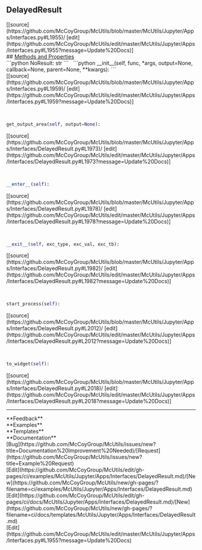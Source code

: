 ## <a id="McUtils.Jupyter.Apps.Interfaces.DelayedResult">DelayedResult</a> 

<div class="docs-source-link" markdown="1">
[[source](https://github.com/McCoyGroup/McUtils/blob/master/McUtils/Jupyter/Apps/Interfaces.py#L1955)/
[edit](https://github.com/McCoyGroup/McUtils/edit/master/McUtils/Jupyter/Apps/Interfaces.py#L1955?message=Update%20Docs)]
</div>









<div class="collapsible-section">
 <div class="collapsible-section collapsible-section-header" markdown="1">
## <a class="collapse-link" data-toggle="collapse" href="#methods" markdown="1"> Methods and Properties</a> <a class="float-right" data-toggle="collapse" href="#methods"><i class="fa fa-chevron-down"></i></a>
 </div>
 <div class="collapsible-section collapsible-section-body collapse show" id="methods" markdown="1">
 ```python
NoResult: str
```
<a id="McUtils.Jupyter.Apps.Interfaces.DelayedResult.__init__" class="docs-object-method">&nbsp;</a> 
```python
__init__(self, func, *args, output=None, callback=None, parent=None, **kwargs): 
```
<div class="docs-source-link" markdown="1">
[[source](https://github.com/McCoyGroup/McUtils/blob/master/McUtils/Jupyter/Apps/Interfaces.py#L1959)/
[edit](https://github.com/McCoyGroup/McUtils/edit/master/McUtils/Jupyter/Apps/Interfaces.py#L1959?message=Update%20Docs)]
</div>


<a id="McUtils.Jupyter.Apps.Interfaces.DelayedResult.get_output_area" class="docs-object-method">&nbsp;</a> 
```python
get_output_area(self, output=None): 
```
<div class="docs-source-link" markdown="1">
[[source](https://github.com/McCoyGroup/McUtils/blob/master/McUtils/Jupyter/Apps/Interfaces/DelayedResult.py#L1973)/
[edit](https://github.com/McCoyGroup/McUtils/edit/master/McUtils/Jupyter/Apps/Interfaces/DelayedResult.py#L1973?message=Update%20Docs)]
</div>


<a id="McUtils.Jupyter.Apps.Interfaces.DelayedResult.__enter__" class="docs-object-method">&nbsp;</a> 
```python
__enter__(self): 
```
<div class="docs-source-link" markdown="1">
[[source](https://github.com/McCoyGroup/McUtils/blob/master/McUtils/Jupyter/Apps/Interfaces/DelayedResult.py#L1978)/
[edit](https://github.com/McCoyGroup/McUtils/edit/master/McUtils/Jupyter/Apps/Interfaces/DelayedResult.py#L1978?message=Update%20Docs)]
</div>


<a id="McUtils.Jupyter.Apps.Interfaces.DelayedResult.__exit__" class="docs-object-method">&nbsp;</a> 
```python
__exit__(self, exc_type, exc_val, exc_tb): 
```
<div class="docs-source-link" markdown="1">
[[source](https://github.com/McCoyGroup/McUtils/blob/master/McUtils/Jupyter/Apps/Interfaces/DelayedResult.py#L1982)/
[edit](https://github.com/McCoyGroup/McUtils/edit/master/McUtils/Jupyter/Apps/Interfaces/DelayedResult.py#L1982?message=Update%20Docs)]
</div>


<a id="McUtils.Jupyter.Apps.Interfaces.DelayedResult.start_process" class="docs-object-method">&nbsp;</a> 
```python
start_process(self): 
```
<div class="docs-source-link" markdown="1">
[[source](https://github.com/McCoyGroup/McUtils/blob/master/McUtils/Jupyter/Apps/Interfaces/DelayedResult.py#L2012)/
[edit](https://github.com/McCoyGroup/McUtils/edit/master/McUtils/Jupyter/Apps/Interfaces/DelayedResult.py#L2012?message=Update%20Docs)]
</div>


<a id="McUtils.Jupyter.Apps.Interfaces.DelayedResult.to_widget" class="docs-object-method">&nbsp;</a> 
```python
to_widget(self): 
```
<div class="docs-source-link" markdown="1">
[[source](https://github.com/McCoyGroup/McUtils/blob/master/McUtils/Jupyter/Apps/Interfaces/DelayedResult.py#L2018)/
[edit](https://github.com/McCoyGroup/McUtils/edit/master/McUtils/Jupyter/Apps/Interfaces/DelayedResult.py#L2018?message=Update%20Docs)]
</div>
 </div>
</div>












---


<div markdown="1" class="text-secondary">
<div class="container">
  <div class="row">
   <div class="col" markdown="1">
**Feedback**   
</div>
   <div class="col" markdown="1">
**Examples**   
</div>
   <div class="col" markdown="1">
**Templates**   
</div>
   <div class="col" markdown="1">
**Documentation**   
</div>
   <div class="col" markdown="1">
   
</div>
   <div class="col" markdown="1">
   
</div>
   <div class="col" markdown="1">
   
</div>
</div>
  <div class="row">
   <div class="col" markdown="1">
[Bug](https://github.com/McCoyGroup/McUtils/issues/new?title=Documentation%20Improvement%20Needed)/[Request](https://github.com/McCoyGroup/McUtils/issues/new?title=Example%20Request)   
</div>
   <div class="col" markdown="1">
[Edit](https://github.com/McCoyGroup/McUtils/edit/gh-pages/ci/examples/McUtils/Jupyter/Apps/Interfaces/DelayedResult.md)/[New](https://github.com/McCoyGroup/McUtils/new/gh-pages/?filename=ci/examples/McUtils/Jupyter/Apps/Interfaces/DelayedResult.md)   
</div>
   <div class="col" markdown="1">
[Edit](https://github.com/McCoyGroup/McUtils/edit/gh-pages/ci/docs/McUtils/Jupyter/Apps/Interfaces/DelayedResult.md)/[New](https://github.com/McCoyGroup/McUtils/new/gh-pages/?filename=ci/docs/templates/McUtils/Jupyter/Apps/Interfaces/DelayedResult.md)   
</div>
   <div class="col" markdown="1">
[Edit](https://github.com/McCoyGroup/McUtils/edit/master/McUtils/Jupyter/Apps/Interfaces.py#L1955?message=Update%20Docs)   
</div>
   <div class="col" markdown="1">
   
</div>
   <div class="col" markdown="1">
   
</div>
   <div class="col" markdown="1">
   
</div>
</div>
</div>
</div>